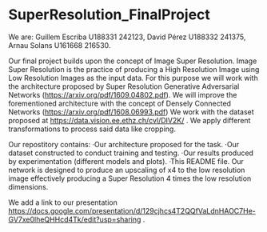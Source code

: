 # SuperResolution_FinalProject
We are:
Guillem Escriba U188331 242123,
David Pérez U188332 241375,
Arnau Solans U161668 216530.

Our final project builds upon the concept of Image Super Resolution.
Image Super Resolution is the practice of producing a High Resolution Image using Low Resolution Images as the input data.
For this purpose we will work with the architecture proposed by Super Resolution Generative Adversarial Networks (https://arxiv.org/pdf/1609.04802.pdf).
We will improve the forementioned architecture with the concept of Densely Connected Networks (https://arxiv.org/pdf/1608.06993.pdf)
We work with the dataset proposed at https://data.vision.ee.ethz.ch/cvl/DIV2K/ . 
We apply different transformations to process said data like cropping.

Our repostitory contains:
  ·Our architecture proposed for the task.
  ·Our dataset constructed to conduct training and testing.
  ·Our results produced by experimentation (different models and plots).
  ·This README file.
Our network is designed to produce an upscaling of x4 to the low resolution image effectively producing a Super Resolution 4 times the low resolution dimensions.

We add a link to our presentation https://docs.google.com/presentation/d/129cjhcs4T2QQfVaLdnHAOC7He-GV7xe0lheQHHcd4Tk/edit?usp=sharing .
